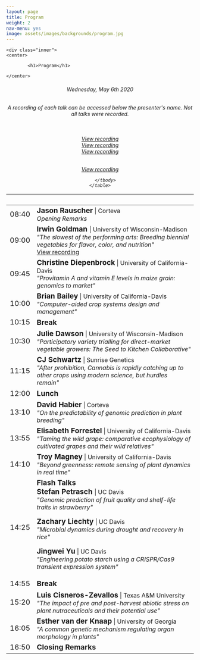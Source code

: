 ```yaml
---
layout: page
title: Program
weight: 2
nav-menu: yes
image: assets/images/backgrounds/program.jpg
---
```


<!-- Main -->
<div id="main" class="alt">

<!-- One -->

	<div class="inner">
	<center>

			<h1>Program</h1>

	</center>

<!-- Content -->
<!-- Table -->
<center><h6> Wednesday, May 6th 2020 </h6></center>
<center><h6> A recording of each talk can be accessed below the presenter's name. Not all talks were recorded. </h6></center>
<h6>
<center>
<!-- Commented out room location and parking information -->
<!-- <a style="color:#c99700;" href="http://campusmap.ucdavis.edu/?b=223"> Multipurpose Room, UC Davis Student Community Center </a> 
&nbsp;&nbsp;&nbsp; | &nbsp;&nbsp;&nbsp;
<a style="color:#c99700;" href="http://taps.ucdavis.edu/parking/information/maps">UC Davis parking information</a> 
<h6>Wednesday, May 6th 2020 <h6> &nbsp;&nbsp;&nbsp; | &nbsp;&nbsp;&nbsp;
<a style="color:#c99700;" href=""> View the symposium </a> 
</center>-->

<div class="table-wrapper">
	<table>
		<thead>
			<tr>
				<th>&nbsp;</th>
				<th>&nbsp;</th>
			</tr>
		</thead>
		<tbody>

<!-- <tr>
<td style="font-size:120%;">08:00</td>
<td><i>Registration</i></td>
</tr> -->

<tr>
<td style="font-size:120%;">08:40</td>
<td> <b style="font-size:120%;">Jason Rauscher</b> | Corteva<br>  <i>Opening Remarks</i></td>
</tr>

<tr>
<td 
style="font-size:120%;">09:00
</td>
<td> <b style="font-size:120%;"> Irwin Goldman </b> | University of Wisconsin-Madison <br>  
<i>"The slowest of the performing arts: Breeding biennial vegetables for flavor, color, and nutrition"</i> <br>
<a href = "https://youtu.be/tFPp7cqv3dQ" target="_blank">View recording </a>
</td>

</tr>

<tr>
<td style="font-size:120%;">09:45</td>
<td> <b style="font-size:120%;">Christine Diepenbrock</b> | University of California-Davis<br>  
<i>"Provitamin A and vitamin E levels in maize grain: genomics to market"</i></td>
</tr>

<tr>
<td style="font-size:120%;">10:00</td>
<td> <b style="font-size:120%;">Brian Bailey</b> | University of California-Davis<br>  <i>"Computer-aided crop systems design and management"</i></td>
</tr>

<tr>
<td style="font-size:120%;">10:15</td>
<td><b style="font-size:120%;"> Break </b> <!--| <b style="font-size:120%;">Poster Access</b>--></td>
</tr>

<tr>
<td style="font-size:120%;">10:30</td>
<td> <b style="font-size:120%;">Julie Dawson</b> | University of Wisconsin-Madison<br>  
<i>"Participatory variety trialling for direct-market vegetable growers: The Seed to Kitchen Collaborative"</i></td>
</tr>

<tr>
<td style="font-size:120%;">11:15</td>
<td> <b style="font-size:120%;">CJ Schwartz</b> | Sunrise Genetics<br>  
<i>"After prohibition, Cannabis is rapidly catching up to other crops using modern science, but hurdles remain"</i></td> <br>
<a href = "https://youtu.be/FY5dApL8REw">View recording </a>
</tr>



<tr>
<td style="font-size:120%;">12:00</td>
<td><b style="font-size:120%;">Lunch</b> <!--| <b style="font-size:120%;">Poster Access</b>--></td>
</tr>

<tr>
<td style="font-size:120%;">13:10</td>
<td> <b style="font-size:120%;">David Habier</b> | Corteva<br>  
<i>"On the predictability of genomic prediction in plant breeding"</i></td>
</tr>

<tr>
<td style="font-size:120%;">13:55</td>
<td> <b style="font-size:120%;">Elisabeth Forrestel</b> | University of California-Davis<br>  <i>"Taming the wild grape: comparative ecophysiology of cultivated grapes and their wild relatives"</i></td> <br>
<a href = "https://youtu.be/pVYwK-ucY70">View recording </a>
</tr>

<tr>
<td style="font-size:120%;">14:10</td>
<td> <b style="font-size:120%;">Troy Magney</b> | University of California-Davis<br>  <i>"Beyond greenness: remote sensing of plant dynamics in real time"</i></td> <br>
<a href = "https://youtu.be/sJ8HFl3VuAE">View recording </a>
</tr>

<tr>
<td style="font-size:120%;">14:25</td>
<td><b style="font-size:120%;">Flash Talks</b> <br> 
<b style="font-size:120%;">Stefan Petrasch </b> | UC Davis<br><i> "Genomic prediction of fruit quality and shelf-life traits in strawberry"</i><br>
<!--<a href = "https://youtu.be/KjL3QBg2cRA">View recording </a> <br> -->

<b style="font-size:120%;">Zachary Liechty</b> | UC Davis<br> <i> "Microbial dynamics during drought and recovery in rice"</i><br>
<!--<a href = "https://youtu.be/HQxFpAwAKFg">View recording </a> <br> -->

<b style="font-size:120%;">Jingwei Yu</b> | UC Davis<br> <i> "Engineering potato starch using a CRISPR/Cas9 transient expression system" </i></td>
</tr>


<tr>
<td style="font-size:120%;">14:55</td>
<td><b style="font-size:120%;">Break</b> </td>
</tr>


<tr>
<td style="font-size:120%;">15:20</td>
<td> <b style="font-size:120%;">Luis Cisneros-Zevallos</b> | Texas A&M University<br>  <i>"The impact of pre and post-harvest abiotic stress on plant nutraceuticals and their potential use"</i></td> <br>
<a href = "https://youtu.be/EAXamrSmNG0">View recording </a>
</tr>

<tr>
<td style="font-size:120%;">16:05</td>
<td> <b style="font-size:120%;">Esther van der Knaap</b> | University of Georgia<br>  <i>"A common genetic mechanism regulating organ morphology in plants"</i></td>
</tr>

<tr>
<td style="font-size:120%;">16:50</td>
<td><b style="font-size:120%;">Closing Remarks</b> </td>
</tr>


		</tbody>
	</table>
</div>
<!--</h6>-->
<!-- Commented out lunch and memorabilia note -->
<!--<p style="text-align: left;"><i> - Lunch for first 200 attendees and memorabilia provided</i></p> -->

<!--</div>
</div> -->
